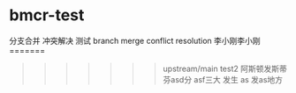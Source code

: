 # bmcr-test
分支合并 冲突解决 测试 branch merge conflict resolution
李小刚李小刚=======
>>>>>>> upstream/main
test2
阿斯顿发斯蒂芬asd分
asf三大
发生
as 
发as地方
 